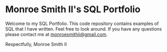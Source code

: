 # Monroe Smith II's SQL Portfolio

Welcome to my SQL Portfolio. This code repository contains examples of SQL that I have written. Feel free to look around. If you have any questions please contact me at monroesmithii@gmail.com.

Respectfully,
Monroe Smith II

